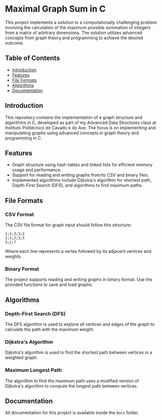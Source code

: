 # Maximal Graph Sum in C

This project implements a solution to a computationally challenging problem involving the calculation of the maximum possible summation of integers from a matrix of arbitrary dimensions. The solution utilizes advanced concepts from graph theory and programming to achieve the desired outcome.

## Table of Contents

- [Introduction](#introduction)
- [Features](#features)
- [File Formats](#file-formats)
- [Algorithms](#algorithms)
- [Documentation](#documentation)

## Introduction

This repository contains the implementation of a graph structure and algorithms in C, developed as part of my Advanced Data Structures class at Instituto Politécnico do Cávado e do Ave. The focus is on implementing and manipulating graphs using advanced concepts in graph theory and programming in C.

## Features

- Graph structure using hash tables and linked lists for efficient memory usage and performance.
- Support for reading and writing graphs from/to CSV and binary files.
- Implemented algorithms include Dijkstra's algorithm for shortest path, Depth-First Search (DFS), and algorithms to find maximum paths.

## File Formats

### CSV Format

The CSV file format for graph input should follow this structure:

```csv
1;2;3;3;2
2;1;2;3;5
3;1;7
```

Where each line represents a vertex followed by its adjacent vertices and weights.

### Binary Format

The project supports reading and writing graphs in binary format. Use the provided functions to save and load graphs.

## Algorithms

### Depth-First Search (DFS)

The DFS algorithm is used to explore all vertices and edges of the graph to calculate the path with the maximum weight.

### Dijkstra's Algorithm

Dijkstra's algorithm is used to find the shortest path between vertices in a weighted graph.

### Maximum Longest Path

The algorithm to find the maximum path uses a modified version of Dijkstra's algorithm to compute the longest path between vertices.

## Documentation

All documentation for this project is available inside the `Docs` folder.
